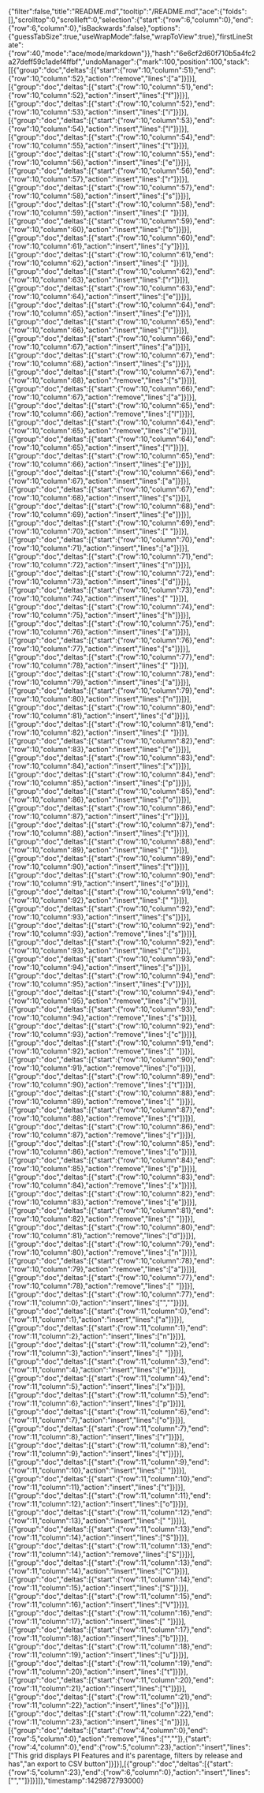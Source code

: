 {"filter":false,"title":"README.md","tooltip":"/README.md","ace":{"folds":[],"scrolltop":0,"scrollleft":0,"selection":{"start":{"row":6,"column":0},"end":{"row":6,"column":0},"isBackwards":false},"options":{"guessTabSize":true,"useWrapMode":false,"wrapToView":true},"firstLineState":{"row":40,"mode":"ace/mode/markdown"}},"hash":"6e6cf2d60f710b5a4fc2a27deff59c1adef4ffbf","undoManager":{"mark":100,"position":100,"stack":[[{"group":"doc","deltas":[{"start":{"row":10,"column":51},"end":{"row":10,"column":52},"action":"remove","lines":["a"]}]}],[{"group":"doc","deltas":[{"start":{"row":10,"column":51},"end":{"row":10,"column":52},"action":"insert","lines":["f"]}]}],[{"group":"doc","deltas":[{"start":{"row":10,"column":52},"end":{"row":10,"column":53},"action":"insert","lines":["i"]}]}],[{"group":"doc","deltas":[{"start":{"row":10,"column":53},"end":{"row":10,"column":54},"action":"insert","lines":["l"]}]}],[{"group":"doc","deltas":[{"start":{"row":10,"column":54},"end":{"row":10,"column":55},"action":"insert","lines":["t"]}]}],[{"group":"doc","deltas":[{"start":{"row":10,"column":55},"end":{"row":10,"column":56},"action":"insert","lines":["e"]}]}],[{"group":"doc","deltas":[{"start":{"row":10,"column":56},"end":{"row":10,"column":57},"action":"insert","lines":["r"]}]}],[{"group":"doc","deltas":[{"start":{"row":10,"column":57},"end":{"row":10,"column":58},"action":"insert","lines":["s"]}]}],[{"group":"doc","deltas":[{"start":{"row":10,"column":58},"end":{"row":10,"column":59},"action":"insert","lines":[" "]}]}],[{"group":"doc","deltas":[{"start":{"row":10,"column":59},"end":{"row":10,"column":60},"action":"insert","lines":["b"]}]}],[{"group":"doc","deltas":[{"start":{"row":10,"column":60},"end":{"row":10,"column":61},"action":"insert","lines":["y"]}]}],[{"group":"doc","deltas":[{"start":{"row":10,"column":61},"end":{"row":10,"column":62},"action":"insert","lines":[" "]}]}],[{"group":"doc","deltas":[{"start":{"row":10,"column":62},"end":{"row":10,"column":63},"action":"insert","lines":["r"]}]}],[{"group":"doc","deltas":[{"start":{"row":10,"column":63},"end":{"row":10,"column":64},"action":"insert","lines":["e"]}]}],[{"group":"doc","deltas":[{"start":{"row":10,"column":64},"end":{"row":10,"column":65},"action":"insert","lines":["e"]}]}],[{"group":"doc","deltas":[{"start":{"row":10,"column":65},"end":{"row":10,"column":66},"action":"insert","lines":["l"]}]}],[{"group":"doc","deltas":[{"start":{"row":10,"column":66},"end":{"row":10,"column":67},"action":"insert","lines":["a"]}]}],[{"group":"doc","deltas":[{"start":{"row":10,"column":67},"end":{"row":10,"column":68},"action":"insert","lines":["s"]}]}],[{"group":"doc","deltas":[{"start":{"row":10,"column":67},"end":{"row":10,"column":68},"action":"remove","lines":["s"]}]}],[{"group":"doc","deltas":[{"start":{"row":10,"column":66},"end":{"row":10,"column":67},"action":"remove","lines":["a"]}]}],[{"group":"doc","deltas":[{"start":{"row":10,"column":65},"end":{"row":10,"column":66},"action":"remove","lines":["l"]}]}],[{"group":"doc","deltas":[{"start":{"row":10,"column":64},"end":{"row":10,"column":65},"action":"remove","lines":["e"]}]}],[{"group":"doc","deltas":[{"start":{"row":10,"column":64},"end":{"row":10,"column":65},"action":"insert","lines":["l"]}]}],[{"group":"doc","deltas":[{"start":{"row":10,"column":65},"end":{"row":10,"column":66},"action":"insert","lines":["e"]}]}],[{"group":"doc","deltas":[{"start":{"row":10,"column":66},"end":{"row":10,"column":67},"action":"insert","lines":["a"]}]}],[{"group":"doc","deltas":[{"start":{"row":10,"column":67},"end":{"row":10,"column":68},"action":"insert","lines":["s"]}]}],[{"group":"doc","deltas":[{"start":{"row":10,"column":68},"end":{"row":10,"column":69},"action":"insert","lines":["e"]}]}],[{"group":"doc","deltas":[{"start":{"row":10,"column":69},"end":{"row":10,"column":70},"action":"insert","lines":[" "]}]}],[{"group":"doc","deltas":[{"start":{"row":10,"column":70},"end":{"row":10,"column":71},"action":"insert","lines":["a"]}]}],[{"group":"doc","deltas":[{"start":{"row":10,"column":71},"end":{"row":10,"column":72},"action":"insert","lines":["n"]}]}],[{"group":"doc","deltas":[{"start":{"row":10,"column":72},"end":{"row":10,"column":73},"action":"insert","lines":["d"]}]}],[{"group":"doc","deltas":[{"start":{"row":10,"column":73},"end":{"row":10,"column":74},"action":"insert","lines":[" "]}]}],[{"group":"doc","deltas":[{"start":{"row":10,"column":74},"end":{"row":10,"column":75},"action":"insert","lines":["h"]}]}],[{"group":"doc","deltas":[{"start":{"row":10,"column":75},"end":{"row":10,"column":76},"action":"insert","lines":["a"]}]}],[{"group":"doc","deltas":[{"start":{"row":10,"column":76},"end":{"row":10,"column":77},"action":"insert","lines":["s"]}]}],[{"group":"doc","deltas":[{"start":{"row":10,"column":77},"end":{"row":10,"column":78},"action":"insert","lines":[" "]}]}],[{"group":"doc","deltas":[{"start":{"row":10,"column":78},"end":{"row":10,"column":79},"action":"insert","lines":["a"]}]}],[{"group":"doc","deltas":[{"start":{"row":10,"column":79},"end":{"row":10,"column":80},"action":"insert","lines":["n"]}]}],[{"group":"doc","deltas":[{"start":{"row":10,"column":80},"end":{"row":10,"column":81},"action":"insert","lines":["d"]}]}],[{"group":"doc","deltas":[{"start":{"row":10,"column":81},"end":{"row":10,"column":82},"action":"insert","lines":[" "]}]}],[{"group":"doc","deltas":[{"start":{"row":10,"column":82},"end":{"row":10,"column":83},"action":"insert","lines":["e"]}]}],[{"group":"doc","deltas":[{"start":{"row":10,"column":83},"end":{"row":10,"column":84},"action":"insert","lines":["x"]}]}],[{"group":"doc","deltas":[{"start":{"row":10,"column":84},"end":{"row":10,"column":85},"action":"insert","lines":["p"]}]}],[{"group":"doc","deltas":[{"start":{"row":10,"column":85},"end":{"row":10,"column":86},"action":"insert","lines":["o"]}]}],[{"group":"doc","deltas":[{"start":{"row":10,"column":86},"end":{"row":10,"column":87},"action":"insert","lines":["r"]}]}],[{"group":"doc","deltas":[{"start":{"row":10,"column":87},"end":{"row":10,"column":88},"action":"insert","lines":["t"]}]}],[{"group":"doc","deltas":[{"start":{"row":10,"column":88},"end":{"row":10,"column":89},"action":"insert","lines":[" "]}]}],[{"group":"doc","deltas":[{"start":{"row":10,"column":89},"end":{"row":10,"column":90},"action":"insert","lines":["t"]}]}],[{"group":"doc","deltas":[{"start":{"row":10,"column":90},"end":{"row":10,"column":91},"action":"insert","lines":["o"]}]}],[{"group":"doc","deltas":[{"start":{"row":10,"column":91},"end":{"row":10,"column":92},"action":"insert","lines":[" "]}]}],[{"group":"doc","deltas":[{"start":{"row":10,"column":92},"end":{"row":10,"column":93},"action":"insert","lines":["s"]}]}],[{"group":"doc","deltas":[{"start":{"row":10,"column":92},"end":{"row":10,"column":93},"action":"remove","lines":["s"]}]}],[{"group":"doc","deltas":[{"start":{"row":10,"column":92},"end":{"row":10,"column":93},"action":"insert","lines":["c"]}]}],[{"group":"doc","deltas":[{"start":{"row":10,"column":93},"end":{"row":10,"column":94},"action":"insert","lines":["s"]}]}],[{"group":"doc","deltas":[{"start":{"row":10,"column":94},"end":{"row":10,"column":95},"action":"insert","lines":["v"]}]}],[{"group":"doc","deltas":[{"start":{"row":10,"column":94},"end":{"row":10,"column":95},"action":"remove","lines":["v"]}]}],[{"group":"doc","deltas":[{"start":{"row":10,"column":93},"end":{"row":10,"column":94},"action":"remove","lines":["s"]}]}],[{"group":"doc","deltas":[{"start":{"row":10,"column":92},"end":{"row":10,"column":93},"action":"remove","lines":["c"]}]}],[{"group":"doc","deltas":[{"start":{"row":10,"column":91},"end":{"row":10,"column":92},"action":"remove","lines":[" "]}]}],[{"group":"doc","deltas":[{"start":{"row":10,"column":90},"end":{"row":10,"column":91},"action":"remove","lines":["o"]}]}],[{"group":"doc","deltas":[{"start":{"row":10,"column":89},"end":{"row":10,"column":90},"action":"remove","lines":["t"]}]}],[{"group":"doc","deltas":[{"start":{"row":10,"column":88},"end":{"row":10,"column":89},"action":"remove","lines":[" "]}]}],[{"group":"doc","deltas":[{"start":{"row":10,"column":87},"end":{"row":10,"column":88},"action":"remove","lines":["t"]}]}],[{"group":"doc","deltas":[{"start":{"row":10,"column":86},"end":{"row":10,"column":87},"action":"remove","lines":["r"]}]}],[{"group":"doc","deltas":[{"start":{"row":10,"column":85},"end":{"row":10,"column":86},"action":"remove","lines":["o"]}]}],[{"group":"doc","deltas":[{"start":{"row":10,"column":84},"end":{"row":10,"column":85},"action":"remove","lines":["p"]}]}],[{"group":"doc","deltas":[{"start":{"row":10,"column":83},"end":{"row":10,"column":84},"action":"remove","lines":["x"]}]}],[{"group":"doc","deltas":[{"start":{"row":10,"column":82},"end":{"row":10,"column":83},"action":"remove","lines":["e"]}]}],[{"group":"doc","deltas":[{"start":{"row":10,"column":81},"end":{"row":10,"column":82},"action":"remove","lines":[" "]}]}],[{"group":"doc","deltas":[{"start":{"row":10,"column":80},"end":{"row":10,"column":81},"action":"remove","lines":["d"]}]}],[{"group":"doc","deltas":[{"start":{"row":10,"column":79},"end":{"row":10,"column":80},"action":"remove","lines":["n"]}]}],[{"group":"doc","deltas":[{"start":{"row":10,"column":78},"end":{"row":10,"column":79},"action":"remove","lines":["a"]}]}],[{"group":"doc","deltas":[{"start":{"row":10,"column":77},"end":{"row":10,"column":78},"action":"remove","lines":[" "]}]}],[{"group":"doc","deltas":[{"start":{"row":10,"column":77},"end":{"row":11,"column":0},"action":"insert","lines":["",""]}]}],[{"group":"doc","deltas":[{"start":{"row":11,"column":0},"end":{"row":11,"column":1},"action":"insert","lines":["a"]}]}],[{"group":"doc","deltas":[{"start":{"row":11,"column":1},"end":{"row":11,"column":2},"action":"insert","lines":["n"]}]}],[{"group":"doc","deltas":[{"start":{"row":11,"column":2},"end":{"row":11,"column":3},"action":"insert","lines":[" "]}]}],[{"group":"doc","deltas":[{"start":{"row":11,"column":3},"end":{"row":11,"column":4},"action":"insert","lines":["e"]}]}],[{"group":"doc","deltas":[{"start":{"row":11,"column":4},"end":{"row":11,"column":5},"action":"insert","lines":["x"]}]}],[{"group":"doc","deltas":[{"start":{"row":11,"column":5},"end":{"row":11,"column":6},"action":"insert","lines":["p"]}]}],[{"group":"doc","deltas":[{"start":{"row":11,"column":6},"end":{"row":11,"column":7},"action":"insert","lines":["o"]}]}],[{"group":"doc","deltas":[{"start":{"row":11,"column":7},"end":{"row":11,"column":8},"action":"insert","lines":["r"]}]}],[{"group":"doc","deltas":[{"start":{"row":11,"column":8},"end":{"row":11,"column":9},"action":"insert","lines":["t"]}]}],[{"group":"doc","deltas":[{"start":{"row":11,"column":9},"end":{"row":11,"column":10},"action":"insert","lines":[" "]}]}],[{"group":"doc","deltas":[{"start":{"row":11,"column":10},"end":{"row":11,"column":11},"action":"insert","lines":["t"]}]}],[{"group":"doc","deltas":[{"start":{"row":11,"column":11},"end":{"row":11,"column":12},"action":"insert","lines":["o"]}]}],[{"group":"doc","deltas":[{"start":{"row":11,"column":12},"end":{"row":11,"column":13},"action":"insert","lines":[" "]}]}],[{"group":"doc","deltas":[{"start":{"row":11,"column":13},"end":{"row":11,"column":14},"action":"insert","lines":["S"]}]}],[{"group":"doc","deltas":[{"start":{"row":11,"column":13},"end":{"row":11,"column":14},"action":"remove","lines":["S"]}]}],[{"group":"doc","deltas":[{"start":{"row":11,"column":13},"end":{"row":11,"column":14},"action":"insert","lines":["C"]}]}],[{"group":"doc","deltas":[{"start":{"row":11,"column":14},"end":{"row":11,"column":15},"action":"insert","lines":["S"]}]}],[{"group":"doc","deltas":[{"start":{"row":11,"column":15},"end":{"row":11,"column":16},"action":"insert","lines":["V"]}]}],[{"group":"doc","deltas":[{"start":{"row":11,"column":16},"end":{"row":11,"column":17},"action":"insert","lines":[" "]}]}],[{"group":"doc","deltas":[{"start":{"row":11,"column":17},"end":{"row":11,"column":18},"action":"insert","lines":["b"]}]}],[{"group":"doc","deltas":[{"start":{"row":11,"column":18},"end":{"row":11,"column":19},"action":"insert","lines":["u"]}]}],[{"group":"doc","deltas":[{"start":{"row":11,"column":19},"end":{"row":11,"column":20},"action":"insert","lines":["t"]}]}],[{"group":"doc","deltas":[{"start":{"row":11,"column":20},"end":{"row":11,"column":21},"action":"insert","lines":["t"]}]}],[{"group":"doc","deltas":[{"start":{"row":11,"column":21},"end":{"row":11,"column":22},"action":"insert","lines":["o"]}]}],[{"group":"doc","deltas":[{"start":{"row":11,"column":22},"end":{"row":11,"column":23},"action":"insert","lines":["n"]}]}],[{"group":"doc","deltas":[{"start":{"row":4,"column":0},"end":{"row":5,"column":0},"action":"remove","lines":["",""]},{"start":{"row":4,"column":0},"end":{"row":5,"column":23},"action":"insert","lines":["This grid displays PI Features and it's parentage, filters by release and has","an export to CSV button"]}]}],[{"group":"doc","deltas":[{"start":{"row":5,"column":23},"end":{"row":6,"column":0},"action":"insert","lines":["",""]}]}]]},"timestamp":1429872793000}